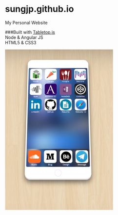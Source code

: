 # sungjp.github.io
My Personal Website

###Built with
[Tabletop.js](https://github.com/jsoma/tabletop)  
Node & Angular JS  
HTML5 & CSS3

![](prod/img/website.jpg?raw=true "Grant Hyun Park")
